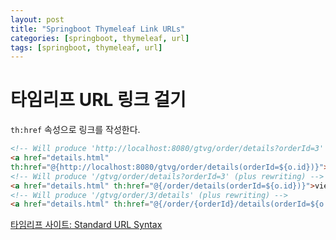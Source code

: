 ```yaml
---
layout: post
title: "Springboot Thymeleaf Link URLs"
categories: [springboot, thymeleaf, url]
tags: [springboot, thymeleaf, url]
---
```


# 타임리프 URL 링크 걸기

`th:href` 속성으로 링크를 작성한다.

```html
<!-- Will produce 'http://localhost:8080/gtvg/order/details?orderId=3' (plus rewriting) -->
<a href="details.html"
th:href="@{http://localhost:8080/gtvg/order/details(orderId=${o.id})}">view</a>
<!-- Will produce '/gtvg/order/details?orderId=3' (plus rewriting) -->
<a href="details.html" th:href="@{/order/details(orderId=${o.id})}">view</a>
<!-- Will produce '/gtvg/order/3/details' (plus rewriting) -->
<a href="details.html" th:href="@{/order/{orderId}/details(orderId=${o.id})}">view</a>
```

[타임리프 사이트: Standard URL Syntax](https://www.thymeleaf.org/doc/articles/standardurlsyntax.html)